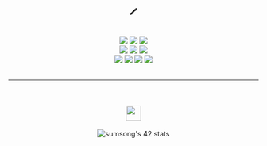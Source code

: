 <div align="center">

#### 🖍️
  
<br />
<img src="https://img.shields.io/badge/HTML-E34F26?style=flat-square&logo=html5&logoColor=white"/> <img src="https://img.shields.io/badge/CSS-1572B6?style=flat-square&logo=css3&logoColor=white"/> <img src="https://img.shields.io/badge/JavaScript-f7df1e?style=flat-square&logo=javascript&logoColor=black"/>
<br />
<img src="https://img.shields.io/badge/TypeScript-3178C6?style=flat-square&logo=typescript&logoColor=white"/> <img src="https://img.shields.io/badge/React-61DAFB?style=flat-square&logo=react&logoColor=black"/> <img src="https://img.shields.io/badge/ReactQuery-FF4154?style=flat-square&logo=reactquery&logoColor=white"/> 
<br />
<img src="https://img.shields.io/badge/Git-F05032?style=flat-square&logo=git&logoColor=white"/> <img src="https://img.shields.io/badge/GitHub-181717?style=flat-square&logo=github&logoColor=white"/> <img src="https://img.shields.io/badge/Jira-0052CC?style=flat-square&logo=jira&logoColor=white"/> <img src="https://img.shields.io/badge/Slack-4A154B?style=flat-square&logo=slack&logoColor=white"/>
<br />
<br />
<hr />
<br />
  
#### <img src="https://img.shields.io/badge/Seoul-000000?style=for-the-badge&logo=42&logoColor=white" height=30px />
<img src="https://badge42.vercel.app/api/v2/cliqb5tof003508l5l2znx5bc/stats?cursusId=21&coalitionId=87" alt="sumsong's 42 stats" /></a>

</div>


<!-- Stats -->
<!-- ![Anurag's GitHub stats](https://github-readme-stats.vercel.app/api?username=sumnii&show_icons=true&theme=radical) -->

<!--
**sumnii/sumnii** is a ✨ _special_ ✨ repository because its `README.md` (this file) appears on your GitHub profile.

Here are some ideas to get you started:

- 🔭 I’m currently working on ...
- 🌱 I’m currently learning ...
- 👯 I’m looking to collaborate on ...
- 🤔 I’m looking for help with ...
- 💬 Ask me about ...
- 📫 How to reach me: ...
- 😄 Pronouns: ...
- ⚡ Fun fact: ...
-->
